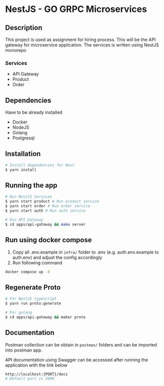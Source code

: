 # NestJS - GO GRPC Microservices

## Description
This project is used as assignment for hiring process. This will be the API gateway for microservice application. The services is written using NestJS monorepo
### Services
- API Gateway
- Product
- Order

## Dependencies
Have to be already installed
- Docker
- NodeJS
- Golang
- Postgresql

## Installation

```bash
# Install dependencies for Nest
$ yarn install
```

## Running the app
```bash
# Run NestJS Services
$ yarn start product # Run product service
$ yarn start order # Run order service
$ yarn start auth # Run auth service

# Run API Gateway
$ cd apps/api-gateway && make server
```

## Run using docker compose
1. Copy all .env.example in `infra/` folder to .env (e.g. auth.env.example to auth.env) and adjust the config accordingly
2. Run following command
```bash
docker compose up -d 
```

## Regenerate Proto
```bash
# For NestJS typescript
$ yarn run proto:generate

# For golang
$ cd apps/api-gateway && maker proto
```

## Documentation
Postman collection can be obtain in `postman/` folders and can be imported into postman app.

API documentation using Swagger can be accessed after running the application with the link below

```bash
http://localhost:{PORT}/docs
# Default port is 3000
```